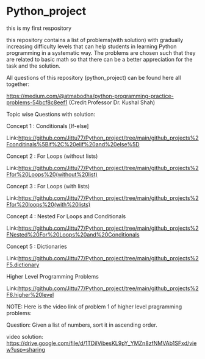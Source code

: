 # Python_project
this is my first respository

this repository contains a list of problems(with solution) with gradually increasing difficulty levels that can help students in learning Python programming in a systematic way. The problems are chosen such that they are related to basic math so that there can be a better appreciation for the task and the solution.


All questions of this repository (python_project) can be found here all together:

https://medium.com/@atmabodha/python-programming-practice-problems-54bcf8c8eef1  (Credit:Professor Dr. Kushal Shah) 

Topic wise Questions with solution:

Concept 1 : Conditionals [If-else]

Link:https://github.com/Jittu77/Python_project/tree/main/github_projects%2Fconditinals%5Bif%2C%20elif%20and%20else%5D

Concept 2 : For Loops (without lists)

Link:https://github.com/Jittu77/Python_project/tree/main/github_projects%2Ffor%20Loops%20(without%20list)

Concept 3 : For Loops (with lists)

Link:https://github.com/Jittu77/Python_project/tree/main/github_projects%2Ffor%20loops%20(with%20lists)

Concept 4 : Nested For Loops and Conditionals

Link:https://github.com/Jittu77/Python_project/tree/main/github_projects%2FNested%20For%20Loops%20and%20Conditionals

Concept 5 : Dictionaries

Link:https://github.com/Jittu77/Python_project/tree/main/github_projects%2F5.dictionary

Higher Level Programming Problems

Link:https://github.com/Jittu77/Python_project/tree/main/github_projects%2F6.higher%20level



NOTE:  Here is the video link of problem 1 of higher level pragramming problems:

Question: Given a list of numbers, sort it in ascending order.

video solution: https://drive.google.com/file/d/1TDiIVibesKL9pY_YMZn8zfNMVAb1SFxd/view?usp=sharing


